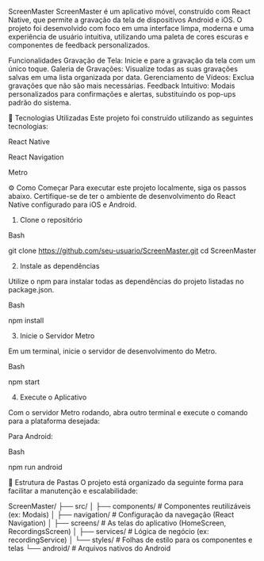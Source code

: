 ScreenMaster 
ScreenMaster é um aplicativo móvel, construído com React Native, que permite a gravação da tela de dispositivos Android e iOS. O projeto foi desenvolvido com foco em uma interface limpa, moderna e uma experiência de usuário intuitiva, utilizando uma paleta de cores escuras e componentes de feedback personalizados.

Funcionalidades
Gravação de Tela: Inicie e pare a gravação da tela com um único toque.
Galeria de Gravações: Visualize todas as suas gravações salvas em uma lista organizada por data.
Gerenciamento de Vídeos: Exclua gravações que não são mais necessárias.
Feedback Intuitivo: Modais personalizados para confirmações e alertas, substituindo os pop-ups padrão do sistema.

🚀 Tecnologias Utilizadas
Este projeto foi construído utilizando as seguintes tecnologias:

React Native

React Navigation

Metro


⚙️ Como Começar
Para executar este projeto localmente, siga os passos abaixo. Certifique-se de ter o ambiente de desenvolvimento do React Native configurado para iOS e Android.

1. Clone o repositório

Bash

git clone https://github.com/seu-usuario/ScreenMaster.git
cd ScreenMaster

2. Instale as dependências

Utilize o npm para instalar todas as dependências do projeto listadas no package.json.

Bash

npm install


3. Inicie o Servidor Metro

Em um terminal, inicie o servidor de desenvolvimento do Metro.

Bash

npm start

4. Execute o Aplicativo

Com o servidor Metro rodando, abra outro terminal e execute o comando para a plataforma desejada:

Para Android:

Bash

npm run android


📂 Estrutura de Pastas
O projeto está organizado da seguinte forma para facilitar a manutenção e escalabilidade:

ScreenMaster/
├── src/
│   ├── components/       # Componentes reutilizáveis (ex: Modais)
│   ├── navigation/       # Configuração da navegação (React Navigation)
│   ├── screens/          # As telas do aplicativo (HomeScreen, RecordingsScreen)
│   ├── services/         # Lógica de negócio (ex: recordingService)
│   └── styles/           # Folhas de estilo para os componentes e telas
└── android/              # Arquivos nativos do Android
